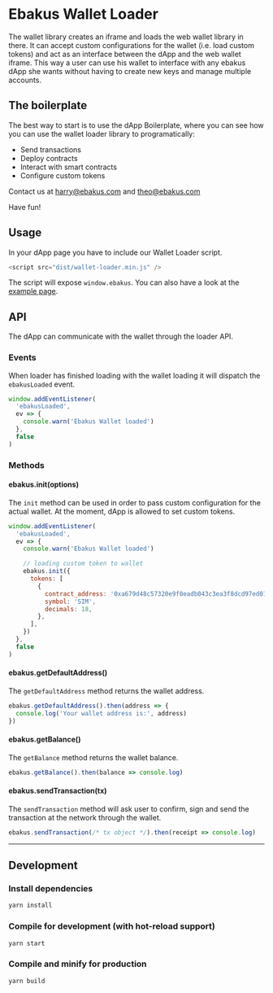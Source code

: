 # Ebakus Wallet Loader

The wallet library creates an iframe and loads the web wallet library in there. It can accept custom configurations for the wallet (i.e. load custom tokens) and act as an interface between the dApp and the web wallet iframe. This way a user can use his wallet to interface with any ebakus dApp she wants without having to create new keys and manage multiple accounts.

## The boilerplate

The best way to start is to use the dApp Boilerplate, where you can see how you can use the wallet loader library to programatically:

- Send transactions
- Deploy contracts
- Interact with smart contracts
- Configure custom tokens

Contact us at harry@ebakus.com and theo@ebakus.com

Have fun!

## Usage

In your dApp page you have to include our Wallet Loader script.

```js
<script src="dist/wallet-loader.min.js" />
```

The script will expose `window.ebakus`. You can also have a look at the [example page](dist/index.html).

## API

The dApp can communicate with the wallet through the loader API.

### Events

When loader has finished loading with the wallet loading it will dispatch the `ebakusLoaded` event.

```js
window.addEventListener(
  'ebakusLoaded',
  ev => {
    console.warn('Ebakus Wallet loaded')
  },
  false
)
```

### Methods

#### ebakus.init(options)

The `init` method can be used in order to pass custom configuration for the actual wallet. At the moment, dApp is allowed to set custom tokens.

```js
window.addEventListener(
  'ebakusLoaded',
  ev => {
    console.warn('Ebakus Wallet loaded')

    // loading custom token to wallet
    ebakus.init({
      tokens: [
        {
          contract_address: '0xa679d48c57320e9f0eadb043c3ea3f8dcd97ed01',
          symbol: 'SIM',
          decimals: 18,
        },
      ],
    })
  },
  false
)
```

#### ebakus.getDefaultAddress()

The `getDefaultAddress` method returns the wallet address.

```js
ebakus.getDefaultAddress().then(address => {
  console.log('Your wallet address is:', address)
})
```

#### ebakus.getBalance()

The `getBalance` method returns the wallet balance.

```js
ebakus.getBalance().then(balance => console.log)
```

#### ebakus.sendTransaction(tx)

The `sendTransaction` method will ask user to confirm, sign and send the transaction at the network through the wallet.

```js
ebakus.sendTransaction(/* tx object */).then(receipt => console.log)
```

---

## Development

### Install dependencies

```bash
yarn install
```

### Compile for development (with hot-reload support)

```bash
yarn start
```

### Compile and minify for production

```bash
yarn build
```
